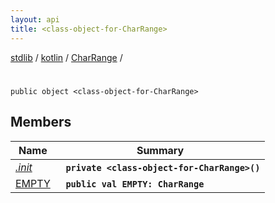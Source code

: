 ```yaml
---
layout: api
title: <class-object-for-CharRange>
---
```

[stdlib](../../../index.md) / [kotlin](../../index.md) / [CharRange](../index.md) / [<class-object-for-CharRange>](index.md)

# <class-object-for-CharRange>

```
public object <class-object-for-CharRange>
```

## Members

| Name | Summary |
|------|---------|
|[*.init*](_init_.md)|&nbsp;&nbsp;**`private <class-object-for-CharRange>()`**<br>|
|[EMPTY](EMPTY.md)|&nbsp;&nbsp;**`public val EMPTY: CharRange`**<br>|
